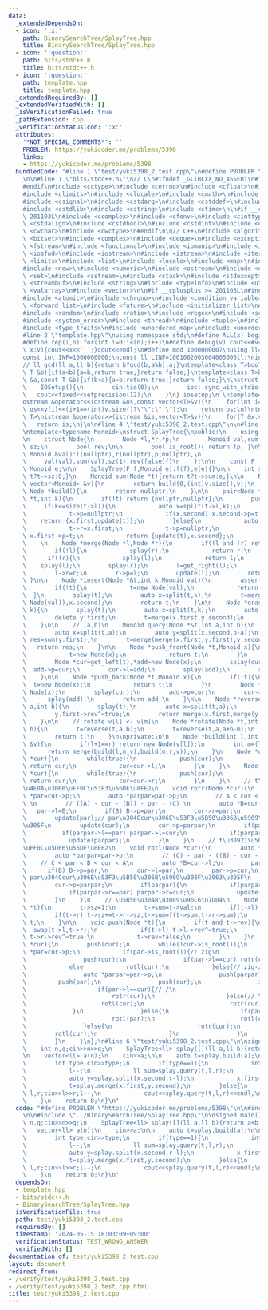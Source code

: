 ```yaml
---
data:
  _extendedDependsOn:
  - icon: ':x:'
    path: BinarySearchTree/SplayTree.hpp
    title: BinarySearchTree/SplayTree.hpp
  - icon: ':question:'
    path: bits/stdc++.h
    title: bits/stdc++.h
  - icon: ':question:'
    path: template.hpp
    title: template.hpp
  _extendedRequiredBy: []
  _extendedVerifiedWith: []
  _isVerificationFailed: true
  _pathExtension: cpp
  _verificationStatusIcon: ':x:'
  attributes:
    '*NOT_SPECIAL_COMMENTS*': ''
    PROBLEM: https://yukicoder.me/problems/5398
    links:
    - https://yukicoder.me/problems/5398
  bundledCode: "#line 1 \"test/yuki5398_2.test.cpp\"\n#define PROBLEM \"https://yukicoder.me/problems/5398\"\
    \n\n#line 1 \"bits/stdc++.h\"\n// C\n#ifndef _GLIBCXX_NO_ASSERT\n#include <cassert>\n\
    #endif\n#include <cctype>\n#include <cerrno>\n#include <cfloat>\n#include <ciso646>\n\
    #include <climits>\n#include <clocale>\n#include <cmath>\n#include <csetjmp>\n\
    #include <csignal>\n#include <cstdarg>\n#include <cstddef>\n#include <cstdio>\n\
    #include <cstdlib>\n#include <cstring>\n#include <ctime>\n\n#if __cplusplus >=\
    \ 201103L\n#include <ccomplex>\n#include <cfenv>\n#include <cinttypes>\n#include\
    \ <cstdalign>\n#include <cstdbool>\n#include <cstdint>\n#include <ctgmath>\n#include\
    \ <cwchar>\n#include <cwctype>\n#endif\n\n// C++\n#include <algorithm>\n#include\
    \ <bitset>\n#include <complex>\n#include <deque>\n#include <exception>\n#include\
    \ <fstream>\n#include <functional>\n#include <iomanip>\n#include <ios>\n#include\
    \ <iosfwd>\n#include <iostream>\n#include <istream>\n#include <iterator>\n#include\
    \ <limits>\n#include <list>\n#include <locale>\n#include <map>\n#include <memory>\n\
    #include <new>\n#include <numeric>\n#include <ostream>\n#include <queue>\n#include\
    \ <set>\n#include <sstream>\n#include <stack>\n#include <stdexcept>\n#include\
    \ <streambuf>\n#include <string>\n#include <typeinfo>\n#include <utility>\n#include\
    \ <valarray>\n#include <vector>\n\n#if __cplusplus >= 201103L\n#include <array>\n\
    #include <atomic>\n#include <chrono>\n#include <condition_variable>\n#include\
    \ <forward_list>\n#include <future>\n#include <initializer_list>\n#include <mutex>\n\
    #include <random>\n#include <ratio>\n#include <regex>\n#include <scoped_allocator>\n\
    #include <system_error>\n#include <thread>\n#include <tuple>\n#include <typeindex>\n\
    #include <type_traits>\n#include <unordered_map>\n#include <unordered_set>\n#endif\n\
    #line 2 \"template.hpp\"\nusing namespace std;\n#define ALL(x) begin(x),end(x)\n\
    #define rep(i,n) for(int i=0;i<(n);i++)\n#define debug(v) cout<<#v<<\":\";for(auto\
    \ x:v){cout<<x<<' ';}cout<<endl;\n#define mod 1000000007\nusing ll=long long;\n\
    const int INF=1000000000;\nconst ll LINF=1001002003004005006ll;\nint dx[]={1,0,-1,0},dy[]={0,1,0,-1};\n\
    // ll gcd(ll a,ll b){return b?gcd(b,a%b):a;}\ntemplate<class T>bool chmax(T &a,const\
    \ T &b){if(a<b){a=b;return true;}return false;}\ntemplate<class T>bool chmin(T\
    \ &a,const T &b){if(b<a){a=b;return true;}return false;}\n\nstruct IOSetup{\n\
    \    IOSetup(){\n        cin.tie(0);\n        ios::sync_with_stdio(0);\n     \
    \   cout<<fixed<<setprecision(12);\n    }\n} iosetup;\n \ntemplate<typename T>\n\
    ostream &operator<<(ostream &os,const vector<T>&v){\n    for(int i=0;i<(int)v.size();i++)\
    \ os<<v[i]<<(i+1==(int)v.size()?\"\":\" \");\n    return os;\n}\ntemplate<typename\
    \ T>\nistream &operator>>(istream &is,vector<T>&v){\n    for(T &x:v)is>>x;\n \
    \   return is;\n}\n\n#line 4 \"test/yuki5398_2.test.cpp\"\n\n#line 1 \"BinarySearchTree/SplayTree.hpp\"\
    \ntemplate<typename Monoid>\nstruct SplayTree{\npublic:\n    using F=function<Monoid(Monoid,Monoid)>;\n\
    \n    struct Node{\n        Node *l,*r,*p;\n        Monoid val,sum;\n        int\
    \ sz;\n        bool rev;\n\n        bool is_root(){ return !p; }\n\n        Node(const\
    \ Monoid &val):l(nullptr),r(nullptr),p(nullptr),\n                           \
    \     val(val),sum(val),sz(1),rev(false){}\n    };\n\n    const F f;\n    const\
    \ Monoid e;\n\n    SplayTree(F f,Monoid e):f(f),e(e){}\n\n    int size(Node *t){return\
    \ t?t->sz:0;}\n    Monoid sum(Node *t){return t?t->sum:e;}\n\n    Node *build(const\
    \ vector<Monoid> &v){\n        return build(0,(int)v.size(),v);\n    }\n\n   \
    \ Node *build(){\n        return nullptr;\n    }\n\n    pair<Node *,Node *> split(Node\
    \ *t,int k){\n        if(!t) return {nullptr,nullptr};\n        push(t);\n   \
    \     if(k<=size(t->l)){\n            auto x=split(t->l,k);\n            t->l=x.second;\n\
    \            t->p=nullptr;\n            if(x.second) x.second->p=t;\n        \
    \    return {x.first,update(t)};\n        }else{\n            auto x=split(t->r,k-size(t->l)-1);\n\
    \            t->r=x.first;\n            t->p=nullptr;\n            if(x.first)\
    \ x.first->p=t;\n            return {update(t),x.second};\n        }\n    }\n\
    \    \n    Node *merge(Node *l,Node *r){\n        if(!l and !r) return nullptr;\n\
    \        if(!l){\n            splay(r);\n            return r;\n        }\n  \
    \      if(!r){\n            splay(l);\n            return l;\n        }\n    \
    \    splay(l);\n        splay(r);\n        l=get_right(l);\n        splay(l);\n\
    \        l->r=r;\n        r->p=l;\n        update(l);\n        return l;\n   \
    \ }\n\n    Node *insert(Node *&t,int k,Monoid val){\n        assert(k<=size(t));\n\
    \        if(!t){\n            t=new Node(val);\n            return t;\n      \
    \  }\n        splay(t);\n        auto x=split(t,k);\n        t=merge(merge(x.first,new\
    \ Node(val)),x.second);\n        return t;\n    }\n\n    Node *erase(Node *&t,int\
    \ k){\n        splay(t);\n        auto x=split(t,k);\n        auto y=split(x.second,1);\n\
    \        delete y.first;\n        t=merge(x.first,y.second);\n        return t;\n\
    \    }\n\n    // [a,b)\n    Monoid query(Node *&t,int a,int b){\n        splay(t);\n\
    \        auto x=split(t,a);\n        auto y=split(x.second,b-a);\n        auto\
    \ res=sum(y.first);\n        t=merge(merge(x.first,y.first),y.second);\n     \
    \   return res;\n    }\n\n    Node *push_front(Node *t,Monoid x){\n        if(!t){\n\
    \            t=new Node(x);\n            return t;\n        }\n        splay(t);\n\
    \        Node *cur=get_left(t),*add=new Node(x);\n        splay(cur);\n      \
    \  add->p=cur;\n        cur->l=add;\n        splay(add);\n        return add;\n\
    \    }\n\n    Node *push_back(Node *t,Monoid x){\n        if(!t){\n          \
    \  t=new Node(x);\n            return t;\n        }\n        Node *cur=get_right(t),*add=new\
    \ Node(x);\n        splay(cur);\n        add->p=cur;\n        cur->r=add;\n  \
    \      splay(add);\n        return add;\n    }\n\n    Node *reverse(Node *t,int\
    \ a,int b){\n        splay(t);\n        auto x=split(t,a);\n        auto y=split(x.second,b-a);\n\
    \        y.first->rev^=true;\n        return merge(x.first,merge(y.first,y.second));\n\
    \    }\n\n    // rotate v[l] <- v[m]\n    Node *rotate(Node *t,int a,int m,int\
    \ b){\n        t=reverse(t,a,b);\n        t=reverse(t,a,a+b-m);\n        t=reverse(t,a+b-m,b);\n\
    \        return t;\n    }\n\nprivate:\n\n    Node *build(int l,int r,const vector<Monoid>\
    \ &v){\n        if(l+1==r) return new Node(v[l]);\n        int m=(l+r)/2;\n  \
    \      return merge(build(l,m,v),build(m,r,v));\n    }\n    Node *get_left(Node\
    \ *cur){\n        while(true){\n            push(cur);\n            if(!cur->l)\
    \ return cur;\n            cur=cur->l;\n        }\n    }\n    Node *get_right(Node\
    \ *cur){\n        while(true){\n            push(cur);\n            if(!cur->r)\
    \ return cur;\n            cur=cur->r;\n        }\n    }\n    // t\u30921\u500B\
    \u4E0A\u306B\uFF0C\u53F3\u56DE\u8EE2\n    void rotr(Node *cur){\n        auto\
    \ *par=cur->p;\n        auto *parpar=par->p;\n        // A < cur < B < par < C\
    \ \n        // ((A) - cur - (B)) - par - (C) \n        auto *B=cur->r;\n     \
    \   par->l=B;\n        if(B) B->p=par;\n        cur->r=par;\n        par->p=cur;\n\
    \        update(par);// par\u304Ccur\u306E\u53F3\u5B50\u306B\u5909\u308F\u3063\
    \u305F\n        update(cur);\n        cur->p=parpar;\n        if(parpar){\n  \
    \          if(parpar->l==par) parpar->l=cur;\n            if(parpar->r==par) parpar->r=cur;\n\
    \            update(parpar);\n        }\n    }\n    // t\u30921\u500B\u4E0A\u306B\
    \uFF0C\u5DE6\u56DE\u8EE2\n    void rotl(Node *cur){\n        auto *par=cur->p;\n\
    \        auto *parpar=par->p;\n        // (C) - par - ((B) - cur - (A))\n    \
    \    // C < par < B < cur < A\n        auto *B=cur->l;\n        par->r=B;\n  \
    \      if(B) B->p=par;\n        cur->l=par;\n        par->p=cur;\n        update(par);//\
    \ par\u304Ccur\u306E\u53F3\u5B50\u306B\u5909\u308F\u3063\u305F\n        update(cur);\n\
    \        cur->p=parpar;\n        if(parpar){\n            if(parpar->l==par) parpar->l=cur;\n\
    \            if(parpar->r==par) parpar->r=cur;\n            update(parpar);\n\
    \        }\n    }\n    // \u5B50\u304B\u3089\u96C6\u7D04\n    Node *update(Node\
    \ *t){\n        t->sz=1;\n        t->sum=t->val;\n        if(t->l) t->sz+=t->l->sz,t->sum=f(t->l->sum,t->sum);\n\
    \        if(t->r) t->sz+=t->r->sz,t->sum=f(t->sum,t->r->sum);\n        return\
    \ t;\n    }\n\n    void push(Node *t){\n        if(t and t->rev){\n          \
    \  swap(t->l,t->r);\n            if(t->l) t->l->rev^=true;\n            if(t->r)\
    \ t->r->rev^=true;\n            t->rev=false;\n        }\n    }\n    void splay(Node\
    \ *cur){\n        push(cur);\n        while(!cur->is_root()){\n            auto\
    \ *par=cur->p;\n            if(par->is_root()){// zig\n                push(par);\n\
    \                push(cur);\n                if(par->l==cur) rotr(cur);\n    \
    \            else            rotl(cur);\n            }else{// zig-zig, zig-zag\n\
    \                auto *parpar=par->p;\n                push(parpar);\n       \
    \         push(par);\n                push(cur);\n                if(parpar->l==par){\n\
    \                    if(par->l==cur){// /\n                        rotr(par);\n\
    \                        rotr(cur);\n                    }else{// \u304F\n   \
    \                     rotl(cur);\n                        rotr(cur);\n       \
    \             }\n                }else{\n                    if(par->r==cur){\n\
    \                        rotl(par);\n                        rotl(cur);\n    \
    \                }else{\n                        rotr(cur);\n                \
    \        rotl(cur);\n                    }\n                }\n            }\n\
    \        }\n    }\n};\n#line 6 \"test/yuki5398_2.test.cpp\"\n\nsigned main(){\n\
    \    int n,q;cin>>n>>q;\n    SplayTree<ll> splay([](ll a,ll b){return a+b;},0);\n\
    \n    vector<ll> a(n);\n    cin>>a;\n\n    auto t=splay.build(a);\n\n    while(q--){\n\
    \        int type;cin>>type;\n        if(type==1){\n            int l,r;cin>>l>>r;\n\
    \            l--;\n            ll sum=splay.query(t,l,r);\n            auto x=splay.split(t,l);\n\
    \            auto y=splay.split(x.second,r-l);\n            x.first=splay.push_back(x.first,sum);\n\
    \            t=splay.merge(x.first,y.second);\n        }else{\n            int\
    \ l,r;cin>>l>>r;l--;\n            cout<<splay.query(t,l,r)<<endl;\n        }\n\
    \    }\n    return 0;\n}\n"
  code: "#define PROBLEM \"https://yukicoder.me/problems/5398\"\n\n#include \"../template.hpp\"\
    \n\n#include \"../BinarySearchTree/SplayTree.hpp\"\n\nsigned main(){\n    int\
    \ n,q;cin>>n>>q;\n    SplayTree<ll> splay([](ll a,ll b){return a+b;},0);\n\n \
    \   vector<ll> a(n);\n    cin>>a;\n\n    auto t=splay.build(a);\n\n    while(q--){\n\
    \        int type;cin>>type;\n        if(type==1){\n            int l,r;cin>>l>>r;\n\
    \            l--;\n            ll sum=splay.query(t,l,r);\n            auto x=splay.split(t,l);\n\
    \            auto y=splay.split(x.second,r-l);\n            x.first=splay.push_back(x.first,sum);\n\
    \            t=splay.merge(x.first,y.second);\n        }else{\n            int\
    \ l,r;cin>>l>>r;l--;\n            cout<<splay.query(t,l,r)<<endl;\n        }\n\
    \    }\n    return 0;\n}\n"
  dependsOn:
  - template.hpp
  - bits/stdc++.h
  - BinarySearchTree/SplayTree.hpp
  isVerificationFile: true
  path: test/yuki5398_2.test.cpp
  requiredBy: []
  timestamp: '2024-05-15 18:03:09+09:00'
  verificationStatus: TEST_WRONG_ANSWER
  verifiedWith: []
documentation_of: test/yuki5398_2.test.cpp
layout: document
redirect_from:
- /verify/test/yuki5398_2.test.cpp
- /verify/test/yuki5398_2.test.cpp.html
title: test/yuki5398_2.test.cpp
---
```

